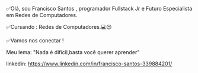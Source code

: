  ✅Olá, sou Francisco Santos , programador Fullstack Jr e Futuro Especialista em Redes de Computadores.
 
 ✅Cursando : Redes de Computadores.💻😍
 
 ✅Vamos nos conectar !
 
 Meu lema: "Nada é difícil,basta você querer aprender"
 
 
 
 linkedin: https://www.linkedin.com/in/francisco-santos-339884201/
